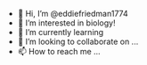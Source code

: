 - 👋 Hi, I’m @eddiefriedman1774
- 👀 I’m interested in biology!
- 🌱 I’m currently learning 
- 💞️ I’m looking to collaborate on ...
- 📫 How to reach me ...

<!---
eddiefriedman1774/eddiefriedman1774 is a ✨ special ✨ repository because its `README.md` (this file) appears on your GitHub profile.
You can click the Preview link to take a look at your changes.
--->
